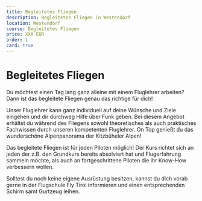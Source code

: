```yaml
---
title: Begleitetes Fliegen
description: Begleitetes Fliegen in Westendorf
location: Westendorf
course: Begleitetes Fliegen
price: XXX EUR
order: 1
card: true
---
```


# Begleitetes Fliegen

Du möchtest einen Tag lang ganz alleine mit einem Fluglehrer arbeiten? Dann ist das begleitete Fliegen genau das richtige für dich!

Unser Fluglehrer kann ganz individuell auf deine Wünsche und Ziele eingehen und dir durchweg Hilfe über Funk geben. Bei diesem Angebot erhältst du während des Fliegens sowohl theoretisches als auch praktisches Fachwissen durch unseren kompetenten Fluglehrer.  On Top genießt du das wunderschöne Alpenpanorama der Kitzbüheler Alpen!

Das begleitete Fliegen ist für jeden Piloten möglich! Der Kurs richtet sich an jeden der z.B. den Grundkurs bereits absolviert hat und Flugerfahrung sammeln möchte, als auch an fortgeschrittene Piloten die ihr Know-How verbessern wollen.

Solltest du noch keine eigene Ausrüstung besitzen, kannst du dich vorab gerne in der Flugschule Fly Tirol informieren und einen entsprechenden Schirm samt Gurtzeug leihen.
